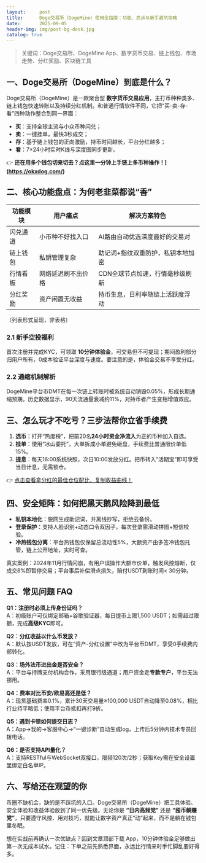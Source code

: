 ```yaml
---
layout:     post
title:      Doge交易所（DogeMine）使用全指南：功能、亮点与新手避坑攻略
date:       2025-09-05
header-img: img/post-bg-desk.jpg
catalog: true
---
```


> 关键词：Doge交易所、DogeMine App、数字货币交易、链上钱包、市场走势、分红奖励、区块链工具

## 一、Doge交易所（DogeMine）到底是什么？
Doge交易所（DogeMine）是一款聚合型 **数字货币交易应用**，主打币种种类多、链上钱包快速转账以及持续分红机制。和普通行情软件不同，它把“买-卖-存-看”四种动作整合到同一界面：  
- **买**：支持全球主流与小众币种闪兑；  
- **卖**：一键挂单，最快3秒成交；  
- **存**：基于链上钱包的正向激励，持币时间越长，平台分红越多；  
- **看**：7×24小时实时K线与深度图同步更新。

👉 **还在用多个钱包切来切去？点这里一分钟上手链上多币种操作！](https://okxdog.com/)**

## 二、核心功能盘点：为何老韭菜都说“香”
| 功能模块 | 用户痛点 | 解决方案特色 |
| --- | --- | --- |
| 闪兑通道 | 小币种不好找入口 | AI路由自动优选深度最好的交易对 |
| 链上钱包 | 私钥管理复杂 | 助记词+指纹双重防护，私钥本地加密 |
| 行情看板 | 网络延迟刷不出价格 | CDN全球节点加速，行情毫秒级刷新 |
| 分红奖励 | 资产闲置无收益 | 持币生息，日利率随链上活跃度浮动 |

（列表形式呈现，非表格）

### 2.1 新手空投福利
首次注册并完成KYC，可领取 **10分钟体验金**，可交易但不可提现；期间盈利部分归用户所有，0成本验证平台深度与速度。要注意的是，体验金交易不享受分红。

### 2.2 通缩机制解析
DogeMine平台币DMT在每一次链上转账时被系统自动销毁0.05%，形成长期通缩预期。历史数据显示，90天流通量衰减约11%，对持币者产生变相增值效应。

## 三、怎么玩才不吃亏？三步法帮你立省手续费
1. **选币**：打开“热度榜”，把前20名**24小时资金净流入**为正的币种加入自选。  
2. **挂单**：使用“冰山委托”，大单拆成小单避免砸盘，手续费比普通限价单低15%。  
3. **提息**：每天16:00系统快照，次日10:00发放分红。把币转入“活期宝”即可享受当日计息，无需锁仓。

👉 [点击查看拿分红的最佳仓位配比，复制收益曲线！](https://okxdog.com/)

## 四、安全矩阵：如何把黑天鹅风险降到最低
- **私钥本地化**：脱网生成助记词，并离线抄写，拒绝云备份。  
- **登录保护**：支持人脸识别+动态口令双因子，每次登录需滑动拼图+短信校验。  
- **冷热钱包分离**：平台热钱包仅保留总流动性5%，大额资产由多签冷钱包托管，链上公开地址，实时可查。

真实案例：2024年11月行情闪崩，有用户误操作大额市价单，触发风控熔断，仅成交8%即暂停交易；平台事后补偿滑点损失，赔付USDT到账时间< 30分钟。

## 五、常见问题 FAQ
**Q1：注册时必须上传身份证吗？**  
A：初级账户可仅绑定邮箱+谷歌验证器，每日提币上限1,500 USDT；如需超过限额，完成**高级KYC**即可。

**Q2：分红收益以什么币发放？**  
A：默认按USDT发放，可在“资产-分红设置”中改为平台币DMT，享受0手续费内部转化。

**Q3：场外法币进出金是否安全？**  
A：平台与持牌支付机构合作，采用银行级通道；用户资金走**专款专户**，平台无法挪用。

**Q4：费率对比币安/欧易高还是低？**  
A：现货基础费率0.1%，累计30天交易量≥100,000 USDT自动降至0.08%，相比行业持平略低；使用平台币抵扣再打9折。

**Q5：遇到卡顿如何提交日志？**  
A：App→我的→客服中心→“一键诊断”自动生成log，上传后5分钟内技术专员回拨电话。

**Q6：是否支持API量化？**  
A：支持RESTful与WebSocket双接口，限频120次/2秒；获取Key需在安全设置里绑定白名单IP。

## 六、写给还在观望的你
币圈不缺机会，缺的是不踩坑的入口。Doge交易所（DogeMine）把工具体验、安全体验和收益体验放到了同一优先级。无论你是 **“日内高频党”** 还是 **“囤币躺赚党”**，只要遵守风控、用对技巧，就能让数字资产真正“动”起来，而不是躺在钱包里冬眠。

想在实战前再确认一次优缺点？回到文章顶部下载 App，10分钟体验金足够做出第一次无成本试水。记住：下单之前先熟悉界面，永远比行情来时手忙脚乱要好得多。